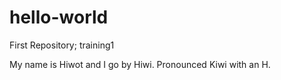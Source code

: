 # hello-world
First Repository; training1

My name is Hiwot and I go by Hiwi.
Pronounced Kiwi with an H.
